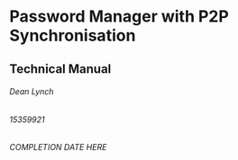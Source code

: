 # Password Manager with P2P Synchronisation
## Technical Manual
###### Dean Lynch
###### 15359921
###### COMPLETION DATE HERE
